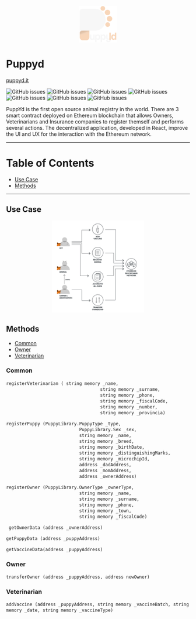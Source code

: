 <p align="center">
  <img src="src/assets/img/logo.png"  height="100">
</p>

# Puppyd

[puppyd.it](https://puppyd.it)

![GitHub issues](https://img.shields.io/badge/version-beta--v1.0-green)
![GitHub issues](https://img.shields.io/badge/npm-6.4.1-green)
![GitHub issues](https://img.shields.io/badge/web3-1.2.6-green)
![GitHub issues](https://img.shields.io/badge/sass-1.30.0-green)
![GitHub issues](https://img.shields.io/badge/redux-4.0.5-green)
![GitHub issues](https://img.shields.io/badge/truffle-5.1.62-green)
![GitHub issues](https://img.shields.io/badge/typescript-4.1.2-green)


PuppYd is the first open source animal registry in the world. There are 3 smart contract deployed on Ethereum blockchain that allows Owners, Veterinarians and Insurance companies to register themself and performs several actions. 
The decentralized application, developed in React, improve the UI and UX for the interaction with the Ethereum network.

---

# **Table of Contents**

- [Use Case](#usecase)
- [Methods](#methods)

---

<a name="usecase"></a>
## Use Case

<p align="center">
  <img src="assets/img/docs/use_case.png" height="50%" width="50%" >
</p>

<a name="methods"></a>
## Methods

- [Common](#common)
- [Owner](#owner)
- [Veterinarian](#vet)
 

<a name="common"></a>
### Common
```
registerVeterinarian ( string memory _name, 
                                    string memory _surname, 
                                    string memory _phone,
                                    string memory _fiscalCode,
                                    string memory _number,
                                    string memory _provincia)
```

```
registerPuppy (PuppyLibrary.PuppyType _type, 
                            PuppyLibrary.Sex _sex, 
                            string memory _name,
                            string memory _breed,
                            string memory _birthDate,
                            string memory _distinguishingMarks,
                            string memory _microchipId,
                            address _dadAddress,
                            address _momAddress,
                            address _ownerAddress)
```

```
registerOwner (PuppyLibrary.OwnerType _ownerType,
                            string memory _name, 
                            string memory _surname, 
                            string memory _phone,
                            string memory _town,
                            string memory _fiscalCode)
```

```
 getOwnerData (address _ownerAddress)
```

```
getPuppyData (address _puppyAddress)
```

```
getVaccineData(address _puppyAddress)
```

<a name="owner"></a>
### Owner
```
transferOwner (address _puppyAddress, address newOwner)
```

<a name="vet"></a>
### Veterinarian
```
addVaccine (address _puppyAddress, string memory _vaccineBatch, string memory _date, string memory _vaccineType)
```


